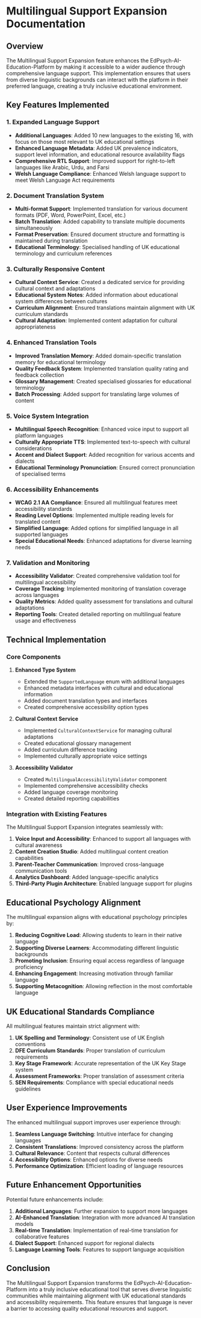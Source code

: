 # Multilingual Support Expansion Documentation

## Overview

The Multilingual Support Expansion feature enhances the EdPsych-AI-Education-Platform by making it accessible to a wider audience through comprehensive language support. This implementation ensures that users from diverse linguistic backgrounds can interact with the platform in their preferred language, creating a truly inclusive educational environment.

## Key Features Implemented

### 1. Expanded Language Support
- **Additional Languages**: Added 10 new languages to the existing 16, with focus on those most relevant to UK educational settings
- **Enhanced Language Metadata**: Added UK prevalence indicators, support level information, and educational resource availability flags
- **Comprehensive RTL Support**: Improved support for right-to-left languages like Arabic, Urdu, and Farsi
- **Welsh Language Compliance**: Enhanced Welsh language support to meet Welsh Language Act requirements

### 2. Document Translation System
- **Multi-format Support**: Implemented translation for various document formats (PDF, Word, PowerPoint, Excel, etc.)
- **Batch Translation**: Added capability to translate multiple documents simultaneously
- **Format Preservation**: Ensured document structure and formatting is maintained during translation
- **Educational Terminology**: Specialised handling of UK educational terminology and curriculum references

### 3. Culturally Responsive Content
- **Cultural Context Service**: Created a dedicated service for providing cultural context and adaptations
- **Educational System Notes**: Added information about educational system differences between cultures
- **Curriculum Alignment**: Ensured translations maintain alignment with UK curriculum standards
- **Cultural Adaptation**: Implemented content adaptation for cultural appropriateness

### 4. Enhanced Translation Tools
- **Improved Translation Memory**: Added domain-specific translation memory for educational terminology
- **Quality Feedback System**: Implemented translation quality rating and feedback collection
- **Glossary Management**: Created specialised glossaries for educational terminology
- **Batch Processing**: Added support for translating large volumes of content

### 5. Voice System Integration
- **Multilingual Speech Recognition**: Enhanced voice input to support all platform languages
- **Culturally Appropriate TTS**: Implemented text-to-speech with cultural considerations
- **Accent and Dialect Support**: Added recognition for various accents and dialects
- **Educational Terminology Pronunciation**: Ensured correct pronunciation of specialised terms

### 6. Accessibility Enhancements
- **WCAG 2.1 AA Compliance**: Ensured all multilingual features meet accessibility standards
- **Reading Level Options**: Implemented multiple reading levels for translated content
- **Simplified Language**: Added options for simplified language in all supported languages
- **Special Educational Needs**: Enhanced adaptations for diverse learning needs

### 7. Validation and Monitoring
- **Accessibility Validator**: Created comprehensive validation tool for multilingual accessibility
- **Coverage Tracking**: Implemented monitoring of translation coverage across languages
- **Quality Metrics**: Added quality assessment for translations and cultural adaptations
- **Reporting Tools**: Created detailed reporting on multilingual feature usage and effectiveness

## Technical Implementation

### Core Components

1. **Enhanced Type System**
   - Extended the `SupportedLanguage` enum with additional languages
   - Enhanced metadata interfaces with cultural and educational information
   - Added document translation types and interfaces
   - Created comprehensive accessibility option types

2. **Cultural Context Service**
   - Implemented `CulturalContextService` for managing cultural adaptations
   - Created educational glossary management
   - Added curriculum difference tracking
   - Implemented culturally appropriate voice settings

3. **Accessibility Validator**
   - Created `MultilingualAccessibilityValidator` component
   - Implemented comprehensive accessibility checks
   - Added language coverage monitoring
   - Created detailed reporting capabilities

### Integration with Existing Features

The Multilingual Support Expansion integrates seamlessly with:

1. **Voice Input and Accessibility**: Enhanced to support all languages with cultural awareness
2. **Content Creation Studio**: Added multilingual content creation capabilities
3. **Parent-Teacher Communication**: Improved cross-language communication tools
4. **Analytics Dashboard**: Added language-specific analytics
5. **Third-Party Plugin Architecture**: Enabled language support for plugins

## Educational Psychology Alignment

The multilingual expansion aligns with educational psychology principles by:

1. **Reducing Cognitive Load**: Allowing students to learn in their native language
2. **Supporting Diverse Learners**: Accommodating different linguistic backgrounds
3. **Promoting Inclusion**: Ensuring equal access regardless of language proficiency
4. **Enhancing Engagement**: Increasing motivation through familiar language
5. **Supporting Metacognition**: Allowing reflection in the most comfortable language

## UK Educational Standards Compliance

All multilingual features maintain strict alignment with:

1. **UK Spelling and Terminology**: Consistent use of UK English conventions
2. **DFE Curriculum Standards**: Proper translation of curriculum requirements
3. **Key Stage Framework**: Accurate representation of the UK Key Stage system
4. **Assessment Frameworks**: Proper translation of assessment criteria
5. **SEN Requirements**: Compliance with special educational needs guidelines

## User Experience Improvements

The enhanced multilingual support improves user experience through:

1. **Seamless Language Switching**: Intuitive interface for changing languages
2. **Consistent Translations**: Improved consistency across the platform
3. **Cultural Relevance**: Content that respects cultural differences
4. **Accessibility Options**: Enhanced options for diverse needs
5. **Performance Optimization**: Efficient loading of language resources

## Future Enhancement Opportunities

Potential future enhancements include:

1. **Additional Languages**: Further expansion to support more languages
2. **AI-Enhanced Translation**: Integration with more advanced AI translation models
3. **Real-time Translation**: Implementation of real-time translation for collaborative features
4. **Dialect Support**: Enhanced support for regional dialects
5. **Language Learning Tools**: Features to support language acquisition

## Conclusion

The Multilingual Support Expansion transforms the EdPsych-AI-Education-Platform into a truly inclusive educational tool that serves diverse linguistic communities while maintaining alignment with UK educational standards and accessibility requirements. This feature ensures that language is never a barrier to accessing quality educational resources and support.
